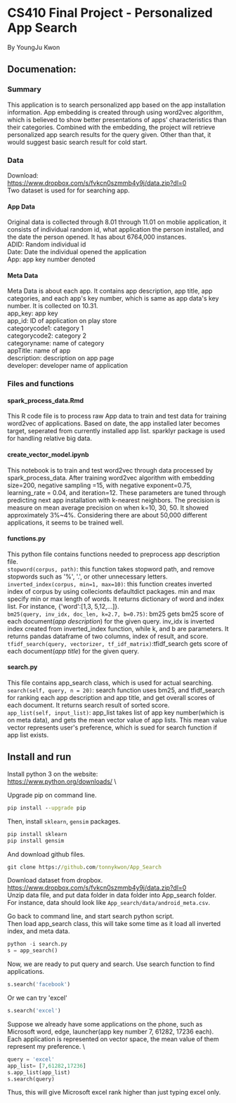 # CS410 Final Project  - Personalized App Search
By YoungJu Kwon

## Documenation:
### Summary
This application is to search personalized app based on the app installation information. App embedding is created through using word2vec algorithm, which is believed to show better presentations of apps’ characteristics than their categories. Combined with the embedding, the project will retrieve personalized app search results for the query given. Other than that, it would suggest basic search result for cold start.


### Data
Download: \
https://www.dropbox.com/s/fvkcn0szmmb4y9j/data.zip?dl=0 \
Two dataset is used for for searching app.
#### App Data
Original data is collected through 8.01 through 11.01 on moblie application, it consists of individual random id, what application the person installed, and the date the person opened. It has about 6764,000 instances. \
ADID: Random individual id \
Date: Date the individual opened the application \
App: app key number denoted 

#### Meta Data
Meta Data is about each app. It contains app description, app title, app categories, and each app's key number, which is same as app data's key number. It is collected on 10.31. \
app_key: app key \
app_id: ID of application on play store \
categorycode1: category 1 \
categorycode2: category 2\
categoryname: name of category\
appTitle: name of app\
description: description on app page\
developer: developer name of application

### Files and functions
#### spark_process_data.Rmd
This R code file is to process raw App data to train and test data for training word2vec of applications. Based on date, the app installed later becomes target, seperated from currently installed app list. sparklyr package is used for handling relative big data.

#### create_vector_model.ipynb
This notebook is to train and test word2vec through data processed by spark_process_data. After training word2vec algorithm with embedding size=200, negative sampling =15, with negative exponent=0.75, learning_rate = 0.04, and iteration=12. These parameters are tuned through predicting next app installation with k-nearest neighbors. The precision is measure on mean average precision on when k=10, 30, 50. It showed approximately 3%~4%. Considering there are about 50,000 different applications, it seems to be trained well.

#### functions.py
This python file contains functions needed to preprocess app description file. \
`stopword(corpus, path)`: this function takes stopword path, and remove stopwords such as '%', '.', or other unnecessary letters. \
`inverted_index(corpus, min=1, max=10)`: this function creates inverted index of corpus by using collecionts defaultdict packages. min and max 
specify min or max length of words. It returns dictionary of word and index list. For instance, {'word':[1,3, 5,12,...]}. \
`bm25(query, inv_idx, doc_len, k=2.7, b=0.75)`: bm25 gets bm25 score of each document(*app description*) for the given query. inv_idx is inverted index created from inverted_index function, while k, and b are parameters. It returns pandas dataframe of two columns, index of result, and score. \
`tfidf_search(query, vectorizer, tf_idf_matrix)`:tfidf_search gets score of each document(*app title*) for the given query.

#### search.py
This file contains app_search class, which is used for actual searching. \
`search(self, query, n = 20)`: search function uses bm25, and tfidf_search for ranking each app description and app title, and get overall scores of each document. It returns search result of sorted score. \
`app_list(self, input_list)`: app_list takes list of app key number(which is on meta data), and gets the mean vector value of app lists. This mean value vector represents user's preference, which is sued for search function if app list exists.

## Install and run
Install python 3 on the website: \
https://www.python.org/downloads/ \

Upgrade pip on command line.
``` cmd
pip install --upgrade pip
```
Then, install `sklearn`, `gensim` packages.
``` cmd
pip install sklearn
pip install gensim
```
And download github files.
```cmd
git clone https://github.com/tonnykwon/App_Search
```

Download dataset from dropbox. \
https://www.dropbox.com/s/fvkcn0szmmb4y9j/data.zip?dl=0 \
Unzip data file, and put data folder in data folder into App_search folder. \
For instance, data should look like `App_search/data/android_meta.csv`.

Go back to command line, and start search python script. \
Then load app_search class, this will take some time as it load all inverted index, and meta data.
``` python
python -i search.py
s = app_search()
```

Now, we are ready to put query and search. Use search function to find applications.
``` python
s.search('facebook')
```

Or we can try 'excel'
``` python
s.search('excel')
```

Suppose we already have some applications on the phone, such as Microsoft word, edge, launcher(app key number 7, 61282, 17236 each). Each application is represented on vector space, the mean value of them represent my preference. \
``` python
query = 'excel'
app_list= [7,61282,17236]
s.app_list(app_list)
s.search(query)
```

Thus, this will give Microsoft excel rank higher than just typing excel only.









